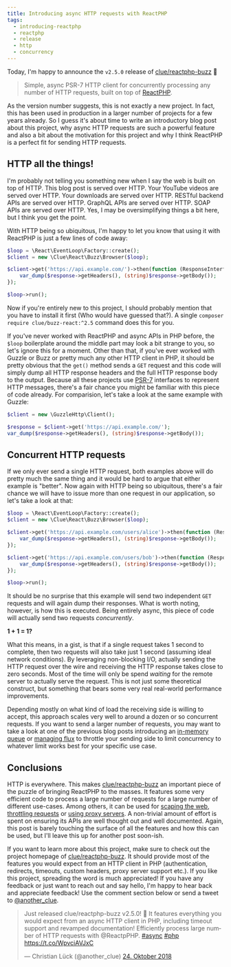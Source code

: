 ```yaml
---
title: Introducing async HTTP requests with ReactPHP
tags:
  - introducing-reactphp
  - reactphp
  - release
  - http
  - concurrency
---
```


Today, I'm happy to announce the `v2.5.0` release of [clue/reactphp-buzz](https://github.com/clue/reactphp-buzz) 🎉

> Simple, async PSR-7 HTTP client for concurrently processing any number of HTTP requests, built on top of [ReactPHP](https://reactphp.org/).

As the version number suggests, this is not exactly a new project. In fact, this has been used in production in a larger number of projects for a few years already. So I guess it's about time to write an introductory blog post about this project, why async HTTP requests are such a powerful feature and also a bit about the motivation for this project and why I think ReactPHP is a perfect fit for sending HTTP requests.

## HTTP all the things!

I'm probably not telling you something new when I say the web is built on top of HTTP. This blog post is served over HTTP. Your YouTube videos are served over HTTP. Your downloads are served over HTTP. RESTful backend APIs are served over HTTP. GraphQL APIs are served over HTTP. SOAP APIs are served over HTTP. Yes, I may be oversimplifying things a bit here, but I think you get the point.

With HTTP being so ubiquitous, I'm happy to let you know that using it with ReactPHP is just a few lines of code away:

```php
$loop = \React\EventLoop\Factory::create();
$client = new \Clue\React\Buzz\Browser($loop);

$client->get('https://api.example.com/')->then(function (ResponseInterface $response) {
    var_dump($response->getHeaders(), (string)$response->getBody());
});

$loop->run();
```

Now if you're entirely new to this project, I should probably mention that you have to install it first (Who would have guessed that?). A single `composer require clue/buzz-react:^2.5` command does this for you.

If you've never worked with ReactPHP and async APIs in PHP before, the `$loop` boilerplate around the middle part may look a bit strange to you, so let's ignore this for a moment. Other than that, if you've ever worked with Guzzle or Buzz or pretty much any other HTTP client in PHP, it should be pretty obvious that the `get()` method sends a `GET` request and this code will simply dump all HTTP response headers and the full HTTP response body to the output. Because all these projects use [PSR-7](https://www.php-fig.org/psr/psr-7/) interfaces to represent HTTP messages, there's a fair chance you might be familiar with this piece of code already. For comparision, let's take a look at the same example with Guzzle:

```php
$client = new \GuzzleHttp\Client();

$response = $client->get('https://api.example.com/');
var_dump($response->getHeaders(), (string)$response->getBody());
```

## Concurrent HTTP requests

If we only ever send a single HTTP request, both examples above will do pretty much the same thing and it would be hard to argue that either example is "better". Now again with HTTP being so ubiquitous, there's a fair chance we will have to issue more than one request in our application, so let's take a look at that:

```php
$loop = \React\EventLoop\Factory::create();
$client = new \Clue\React\Buzz\Browser($loop);

$client->get('https://api.example.com/users/alice')->then(function (ResponseInterface $response) {
    var_dump($response->getHeaders(), (string)$response->getBody());
});

$client->get('https://api.example.com/users/bob')->then(function (ResponseInterface $response) {
    var_dump($response->getHeaders(), (string)$response->getBody());
});

$loop->run();
```

It should be no surprise that this example will send two independent `GET` requests and will again dump their responses. What is worth noting, however, is how this is executed. Being entirely async, this piece of code will actually send two requests *concurrently*.

**1 + 1 = 1?**

What this means, in a gist, is that if a single request takes 1 second to complete, then two requests will also take just 1 second (assuming ideal network conditions). By leveraging non-blocking I/O, actually sending the HTTP request over the wire and receiving the HTTP response takes close to zero seconds. Most of the time will only be spend *waiting* for the remote server to actually serve the request. This is not just some theoretical construct, but something that bears some very real real-world performance improvements.

Depending mostly on what kind of load the receiving side is willing to accept, this approach scales very well to around a dozen or so concurrent requests. If you want to send a larger number of requests, you may want to take a look at one of the previous blog posts introducing an [in-memory queue](https://clue.engineering/2018/introducing-reactphp-mini-queue) or [managing flux](https://clue.engineering/2018/introducing-reactphp-flux) to throttle your sending side to limit concurrency to whatever limit works best for your specific use case.

## Conclusions

HTTP is everywhere. This makes [clue/reactphp-buzz](https://github.com/clue/reactphp-buzz) an important piece of the puzzle of bringing ReactPHP to the masses. It features some very efficient code to process a large number of requests for a large number of different use-cases. Among others, it can be used for [scaping the web](https://sergeyzhuk.me/2018/02/12/fast-webscraping-with-reactphp/), [throttling requests](https://sergeyzhuk.me/2018/03/19/fast-webscraping-with-reactphp-limiting-requests/) or [using proxy servers](https://sergeyzhuk.me/2018/06/20/fast-webscraping-with-reactphp-proxy/). A non-trivial amount of effort is spent on ensuring its APIs are well thought out and well documented. Again, this post is barely touching the surface of all the features and how this can be used, but I'll leave this up for another post soon-ish.

If you want to learn more about this project, make sure to check out the project homepage of [clue/reactphp-buzz](https://github.com/clue/reactphp-buzz). It should provide most of the features you would expect from an HTTP client in PHP (authentication, redirects, timeouts, custom headers, proxy server support etc.). If you like this project, spreading the word is much appreciated! If you have any feedback or just want to reach out and say hello, I'm happy to hear back and appreciate feedback! Use the comment section below or send a tweet to [@another_clue](https://twitter.com/another_clue).

<blockquote class="twitter-tweet" data-lang="de"><p lang="en" dir="ltr">Just released clue/reactphp-buzz v2.5.0! 🎉 It features everything you would expect from an async HTTP client in PHP, including timeout support and revamped documentation! Efficiently process large number of HTTP requests with @ReactpPHP. <a href="https://twitter.com/hashtag/async?src=hash&amp;ref_src=twsrc%5Etfw">#async</a> <a href="https://twitter.com/hashtag/php?src=hash&amp;ref_src=twsrc%5Etfw">#php</a> <a href="https://t.co/WpvciAVJxC">https://t.co/WpvciAVJxC</a></p>&mdash; Christian Lück (@another_clue) <a href="https://twitter.com/another_clue/status/1055162680208773121?ref_src=twsrc%5Etfw">24. Oktober 2018</a></blockquote>
